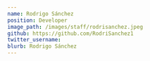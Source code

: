 ```yaml
---
name: Rodrigo Sánchez
position: Developer
image_path: /images/staff/rodrisanchez.jpeg
github: https://github.com/RodriSanchez1
twitter_username:
blurb: Rodrigo Sánchez
---
```

